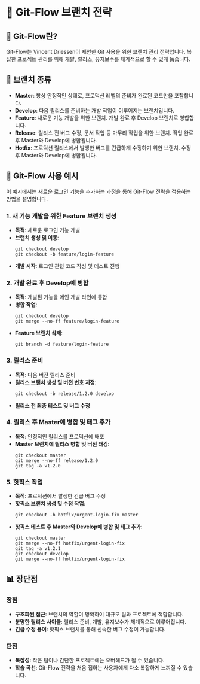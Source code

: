 # 🌟 Git-Flow 브랜치 전략

## 📘 Git-Flow란?
Git-Flow는 Vincent Driessen이 제안한 Git 사용을 위한 브랜치 관리 전략입니다. 복잡한 프로젝트 관리를 위해 개발, 릴리스, 유지보수를 체계적으로 할 수 있게 돕습니다.

## 🌲 브랜치 종류
- **Master**: 항상 안정적인 상태로, 프로덕션 레벨의 준비가 완료된 코드만을 포함합니다.
- **Develop**: 다음 릴리스를 준비하는 개발 작업이 이루어지는 브랜치입니다.
- **Feature**: 새로운 기능 개발을 위한 브랜치. 개발 완료 후 Develop 브랜치로 병합합니다.
- **Release**: 릴리스 전 버그 수정, 문서 작업 등 마무리 작업을 위한 브랜치. 작업 완료 후 Master와 Develop에 병합됩니다.
- **Hotfix**: 프로덕션 릴리스에서 발생한 버그를 긴급하게 수정하기 위한 브랜치. 수정 후 Master와 Develop에 병합됩니다.

## 🔄 Git-Flow 사용 예시
이 예시에서는 새로운 로그인 기능을 추가하는 과정을 통해 Git-Flow 전략을 적용하는 방법을 설명합니다.

### 1. **새 기능 개발을 위한 Feature 브랜치 생성**
   - **목적**: 새로운 로그인 기능 개발
   - **브랜치 생성 및 이동**:
     ```
     git checkout develop
     git checkout -b feature/login-feature
     ```
   - **개발 시작**: 로그인 관련 코드 작성 및 테스트 진행

### 2. **개발 완료 후 Develop에 병합**
   - **목적**: 개발된 기능을 메인 개발 라인에 통합
   - **병합 작업**:
     ```
     git checkout develop
     git merge --no-ff feature/login-feature
     ```
   - **Feature 브랜치 삭제**:
     ```
     git branch -d feature/login-feature
     ```

### 3. **릴리스 준비**
   - **목적**: 다음 버전 릴리스 준비
   - **릴리스 브랜치 생성 및 버전 번호 지정**:
     ```
     git checkout -b release/1.2.0 develop
     ```
   - **릴리스 전 최종 테스트 및 버그 수정**

### 4. **릴리스 후 Master에 병합 및 태그 추가**
   - **목적**: 안정적인 릴리스를 프로덕션에 배포
   - **Master 브랜치에 릴리스 병합 및 버전 태깅**:
     ```
     git checkout master
     git merge --no-ff release/1.2.0
     git tag -a v1.2.0
     ```

### 5. **핫픽스 작업**
   - **목적**: 프로덕션에서 발생한 긴급 버그 수정
   - **핫픽스 브랜치 생성 및 수정 작업**:
     ```
     git checkout -b hotfix/urgent-login-fix master
     ```
   - **핫픽스 테스트 후 Master와 Develop에 병합 및 태그 추가**:
     ```
     git checkout master
     git merge --no-ff hotfix/urgent-login-fix
     git tag -a v1.2.1
     git checkout develop
     git merge --no-ff hotfix/urgent-login-fix
     ```

## 📊 장단점
### 장점
- **구조화된 접근**: 브랜치의 역할이 명확하여 대규모 팀과 프로젝트에 적합합니다.
- **분명한 릴리스 사이클**: 릴리스 준비, 개발, 유지보수가 체계적으로 이루어집니다.
- **긴급 수정 용이**: 핫픽스 브랜치를 통해 신속한 버그 수정이 가능합니다.

### 단점
- **복잡성**: 작은 팀이나 간단한 프로젝트에는 오버헤드가 될 수 있습니다.
- **학습 곡선**: Git-Flow 전략을 처음 접하는 사용자에게 다소 복잡하게 느껴질 수 있습니다.
